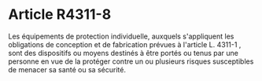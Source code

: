 # Article R4311-8

Les équipements de protection individuelle, auxquels s'appliquent les obligations de conception et de fabrication prévues à l'article L. 4311-1 , sont des dispositifs ou moyens destinés à être portés ou tenus par une personne en vue de la protéger contre un ou plusieurs risques susceptibles de menacer sa santé ou sa sécurité.